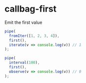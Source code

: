# callbag-first

Emit the first value

```javascript
pipe(
  fromIter([1, 2, 3, 4]),
  first(),
  iterate(v => console.log(v)) // 1
);

pipe(
  interval(100),
  first(),
  observe(v => console.log(v)) // 0
);
```
